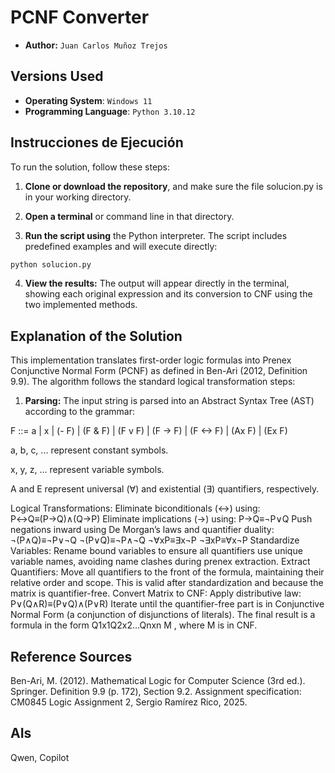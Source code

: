 # PCNF Converter

- **Author:** `Juan Carlos Muñoz Trejos`

## Versions Used

- **Operating System**: `Windows 11`
- **Programming Language**: `Python 3.10.12`

## Instrucciones de Ejecución

To run the solution, follow these steps:

1. **Clone or download the repository**, and make sure the file solucion.py is in your working directory.

2. **Open a terminal** or command line in that directory.

3. **Run the script using** the Python interpreter. The script includes predefined examples and will execute directly:

```bash
python solucion.py
```

4. **View the results:** The output will appear directly in the terminal, showing each original expression and its conversion to CNF using the two implemented methods.

## Explanation of the Solution

This implementation translates first-order logic formulas into Prenex Conjunctive Normal Form (PCNF) as defined in Ben-Ari (2012, Definition 9.9). The algorithm follows the standard logical transformation steps:

1. **Parsing:** The input string is parsed into an Abstract Syntax Tree (AST) according to the grammar:

F ::= a | x | (- F) | (F & F) | (F v F) | (F -> F) | (F <-> F) | (Ax F) | (Ex F)

a, b, c, ... represent constant symbols.

x, y, z, ... represent variable symbols.

A and E represent universal (∀) and existential (∃) quantifiers, respectively.

Logical Transformations:
Eliminate biconditionals (<->) using:
P↔Q≡(P→Q)∧(Q→P)
Eliminate implications (->) using:
P→Q≡¬P∨Q
Push negations inward using De Morgan’s laws and quantifier duality:
¬(P∧Q)≡¬P∨¬Q
¬(P∨Q)≡¬P∧¬Q
¬∀xP≡∃x¬P
¬∃xP≡∀x¬P
Standardize Variables: Rename bound variables to ensure all quantifiers use unique variable names, avoiding name clashes during prenex extraction.
Extract Quantifiers: Move all quantifiers to the front of the formula, maintaining their relative order and scope. This is valid after standardization and because the matrix is quantifier-free.
Convert Matrix to CNF:
Apply distributive law: P∨(Q∧R)≡(P∨Q)∧(P∨R)
Iterate until the quantifier-free part is in Conjunctive Normal Form (a conjunction of disjunctions of literals).
The final result is a formula in the form Q1x1Q2x2…Qnxn M , where M is in CNF.

## Reference Sources
Ben-Ari, M. (2012). Mathematical Logic for Computer Science (3rd ed.). Springer. Definition 9.9 (p. 172), Section 9.2.
Assignment specification: CM0845 Logic Assignment 2, Sergio Ramírez Rico, 2025.


## AIs

Qwen, Copilot